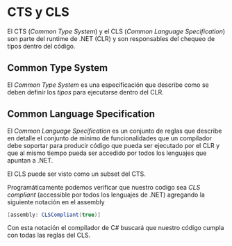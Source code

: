 # CTS y CLS

El CTS (_Common Type System_) y el CLS (_Common Language Specification_) son parte del runtime de .NET (CLR) y son responsables del chequeo de tipos dentro del código.

## Common Type System

El _Common Type System_ es una especificación que describe como se deben definir los _tipos_ para ejecutarse dentro del CLR.

## Common Language Specification

El _Common Language Specification_ es un conjunto de reglas que describe en detalle el conjunto de mínimo de funcionalidades que un compilador debe soportar para producir código que pueda ser ejecutado por el CLR y que al mismo tiempo pueda ser accedido por todos los lenguajes que apuntan a .NET.

El CLS puede ser visto como un subset del CTS.

Programáticamente podemos verificar que nuestro codigo sea _CLS compliant_ (accessible por todos los lenguajes de .NET) agregando la siguiente notación en el assembly

```cs
[assembly: CLSCompliant(true)]
```
Con esta notación el compilador de C# buscará que nuestro código cumpla con todas las reglas del CLS.
